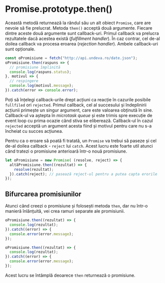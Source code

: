 # Promise.prototype.then()

Această metodă returnează la rândul său un alt obiect `Promise`, care are nevoie să fie prelucrat. Metoda `then()` acceptă două argumente. Fiecare dintre aceste două argumente sunt callback-uri. Primul callback va prelucra rezultatele dacă acestea există (*fulfillment handler*). În caz contrar, cel de-al doilea callback va procesa eroarea (*rejection handler*). Ambele callback-uri sunt opționale.

```javascript
const oPromisiune = fetch("http://api.undeva.ro/date.json");
oPromisiune.then(raspuns => {
  // promisiune împlinită
  console.log(raspuns.status);
}, motivul => {
  // respingere
  console.log(motivul.message);
}).catch(error => console.error);
```

Poți să înțelegi callback-urile drept acțiuni ca reacție în cazurile posibile `fullfiled` ori `rejected`. Primul callback, cel al succesului și îndeplinirii acțiunii primește un singur argument, care este valoarea obținută în sine. Callback-ul va aștepta în *microtask queue* și este trimis spre execuție de event loop cu prima ocazie când stiva se eliberează. Callback-ul în cazul `rejected` acceptă un argument acesta fiind și motivul pentru care nu s-a încheiat cu succes acțiunea.

Pentru ca o eroare să poată fi tratată, un `Promise` va trebui să paseze și cel de-al doilea callback - `reject` lui `catch`. Acest lucru este foarte util atunci când tratezi o promisiune anterioară într-o nouă promisiune.

```javascript
let oPromisiune = new Promise( (resolve, reject) => {
  altăPromisiune.then((rezultat) => {
    resolve(rezultat);
  }).catch(reject); // pasează reject-ul pentru a putea capta erorile
});
```

## Bifurcarea promisiunilor

Atunci când creezi o promisiune și folosești metoda `then`, dar nu într-o manieră înlănțuită, vei crea ramuri separate ale promisiunii.

```javascript
oPromisiune.then((rezultat) => {
  console.log(rezultat);
}).catch((error) => {
  console.error(error.message);
});

oPromisiune.then((rezultat) => {
  console.log(rezultat);
}).catch((error) => {
  console.error(error.message);
});
```

Acest lucru se întâmplă deoarece `then` returnează o promisiune.
